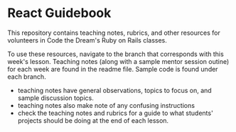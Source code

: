 # React Guidebook

This repository contains teaching notes, rubrics, and other resources for volunteers in Code the Dream's Ruby on Rails classes.

To use these resources, navigate to the branch that corresponds with this week's lesson. Teaching notes (along with a sample mentor session outine) for each week are found in the readme file. Sample code is found under each branch.
  - teaching notes have general observations, topics to focus on, and sample discussion topics. 
  - teaching notes also make note of any confusing instructions 
  - check the teaching notes and rubrics for a guide to what students' projects should be doing at the end of each lesson. 
